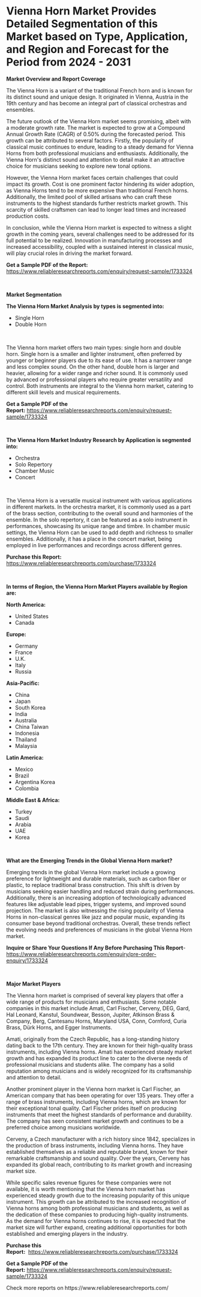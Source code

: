 <p><h1>Vienna Horn Market Provides Detailed Segmentation of this Market based on Type, Application, and Region and Forecast for the Period from 2024 - 2031</h1></p><p><strong>Market Overview and Report Coverage</strong></p>
<p><p>The Vienna Horn is a variant of the traditional French horn and is known for its distinct sound and unique design. It originated in Vienna, Austria in the 19th century and has become an integral part of classical orchestras and ensembles.</p><p>The future outlook of the Vienna Horn market seems promising, albeit with a moderate growth rate. The market is expected to grow at a Compound Annual Growth Rate (CAGR) of 0.50% during the forecasted period. This growth can be attributed to several factors. Firstly, the popularity of classical music continues to endure, leading to a steady demand for Vienna Horns from both professional musicians and enthusiasts. Additionally, the Vienna Horn's distinct sound and attention to detail make it an attractive choice for musicians seeking to explore new tonal options.</p><p>However, the Vienna Horn market faces certain challenges that could impact its growth. Cost is one prominent factor hindering its wider adoption, as Vienna Horns tend to be more expensive than traditional French horns. Additionally, the limited pool of skilled artisans who can craft these instruments to the highest standards further restricts market growth. This scarcity of skilled craftsmen can lead to longer lead times and increased production costs.</p><p>In conclusion, while the Vienna Horn market is expected to witness a slight growth in the coming years, several challenges need to be addressed for its full potential to be realized. Innovation in manufacturing processes and increased accessibility, coupled with a sustained interest in classical music, will play crucial roles in driving the market forward.</p></p>
<p><strong>Get a Sample PDF of the Report:</strong> <a href="https://www.reliableresearchreports.com/enquiry/request-sample/1733324">https://www.reliableresearchreports.com/enquiry/request-sample/1733324</a></p>
<p>&nbsp;</p>
<p><strong>Market Segmentation</strong></p>
<p><strong>The Vienna Horn Market Analysis by types is segmented into:</strong></p>
<p><ul><li>Single Horn</li><li>Double Horn</li></ul></p>
<p>&nbsp;</p>
<p><p>The Vienna horn market offers two main types: single horn and double horn. Single horn is a smaller and lighter instrument, often preferred by younger or beginner players due to its ease of use. It has a narrower range and less complex sound. On the other hand, double horn is larger and heavier, allowing for a wider range and richer sound. It is commonly used by advanced or professional players who require greater versatility and control. Both instruments are integral to the Vienna horn market, catering to different skill levels and musical requirements.</p></p>
<p><strong>Get a Sample PDF of the Report:</strong>&nbsp;<a href="https://www.reliableresearchreports.com/enquiry/request-sample/1733324">https://www.reliableresearchreports.com/enquiry/request-sample/1733324</a></p>
<p>&nbsp;</p>
<p><strong>The Vienna Horn Market Industry Research by Application is segmented into:</strong></p>
<p><ul><li>Orchestra</li><li>Solo Repertory</li><li>Chamber Music</li><li>Concert</li></ul></p>
<p>&nbsp;</p>
<p><p>The Vienna Horn is a versatile musical instrument with various applications in different markets. In the orchestra market, it is commonly used as a part of the brass section, contributing to the overall sound and harmonies of the ensemble. In the solo repertory, it can be featured as a solo instrument in performances, showcasing its unique range and timbre. In chamber music settings, the Vienna Horn can be used to add depth and richness to smaller ensembles. Additionally, it has a place in the concert market, being employed in live performances and recordings across different genres.</p></p>
<p><strong>Purchase this Report:</strong>&nbsp; <a href="https://www.reliableresearchreports.com/purchase/1733324">https://www.reliableresearchreports.com/purchase/1733324</a></p>
<p>&nbsp;</p>
<p><strong>In terms of Region, the Vienna Horn Market Players available by Region are:</strong></p>
<p>
    <p> <strong> North America: </strong>
        <ul>
            <li>United States</li>
            <li>Canada</li>
        </ul>
        </p> 
    <p> <strong> Europe: </strong>
        <ul>
            <li>Germany</li>
            <li>France</li>
            <li>U.K.</li>
            <li>Italy</li>
            <li>Russia</li>
        </ul>
        </p> 
    <p> <strong> Asia-Pacific: </strong>
        <ul>
            <li>China</li>
            <li>Japan</li>
            <li>South Korea</li>
            <li>India</li>
            <li>Australia</li>
            <li>China Taiwan</li>
            <li>Indonesia</li>
            <li>Thailand</li>
            <li>Malaysia</li>
        </ul>
        </p> 
    <p> <strong> Latin America: </strong>
        <ul>
            <li>Mexico</li>
            <li>Brazil</li>
            <li>Argentina Korea</li>
            <li>Colombia</li>
        </ul>
        </p> 
    <p> <strong> Middle East & Africa: </strong>
        <ul>
            <li>Turkey</li>
            <li>Saudi</li>
            <li>Arabia</li>
            <li>UAE</li>
            <li>Korea</li>
        </ul>
    </p>
    </p>
<p>&nbsp;</p>
<p><strong>What are the Emerging Trends in the Global Vienna Horn market?</strong></p>
<p><p>Emerging trends in the global Vienna Horn market include a growing preference for lightweight and durable materials, such as carbon fiber or plastic, to replace traditional brass construction. This shift is driven by musicians seeking easier handling and reduced strain during performances. Additionally, there is an increasing adoption of technologically advanced features like adjustable lead pipes, trigger systems, and improved sound projection. The market is also witnessing the rising popularity of Vienna Horns in non-classical genres like jazz and popular music, expanding its consumer base beyond traditional orchestras. Overall, these trends reflect the evolving needs and preferences of musicians in the global Vienna Horn market.</p></p>
<p><strong>Inquire or Share Your Questions If Any Before Purchasing This Report</strong>- <a href="https://www.reliableresearchreports.com/enquiry/pre-order-enquiry/1733324">https://www.reliableresearchreports.com/enquiry/pre-order-enquiry/1733324</a></p>
<p>&nbsp;</p>
<p><strong>Major Market Players</strong></p>
<p><p>The Vienna horn market is comprised of several key players that offer a wide range of products for musicians and enthusiasts. Some notable companies in this market include Amati, Carl Fischer, Cerveny, DEG, Gard, Hal Leonard, Kanstul, Soundwear, Besson, Jupiter, Atkinson Brass & Company, Berg, Cantesanu Horns, Maryland USA, Conn, Cornford, Curia Brass, Dürk Horns, and Egger Instruments.</p><p>Amati, originally from the Czech Republic, has a long-standing history dating back to the 17th century. They are known for their high-quality brass instruments, including Vienna horns. Amati has experienced steady market growth and has expanded its product line to cater to the diverse needs of professional musicians and students alike. The company has a solid reputation among musicians and is widely recognized for its craftsmanship and attention to detail.</p><p>Another prominent player in the Vienna horn market is Carl Fischer, an American company that has been operating for over 135 years. They offer a range of brass instruments, including Vienna horns, which are known for their exceptional tonal quality. Carl Fischer prides itself on producing instruments that meet the highest standards of performance and durability. The company has seen consistent market growth and continues to be a preferred choice among musicians worldwide.</p><p>Cerveny, a Czech manufacturer with a rich history since 1842, specializes in the production of brass instruments, including Vienna horns. They have established themselves as a reliable and reputable brand, known for their remarkable craftsmanship and sound quality. Over the years, Cerveny has expanded its global reach, contributing to its market growth and increasing market size.</p><p>While specific sales revenue figures for these companies were not available, it is worth mentioning that the Vienna horn market has experienced steady growth due to the increasing popularity of this unique instrument. This growth can be attributed to the increased recognition of Vienna horns among both professional musicians and students, as well as the dedication of these companies to producing high-quality instruments. As the demand for Vienna horns continues to rise, it is expected that the market size will further expand, creating additional opportunities for both established and emerging players in the industry.</p></p>
<p><strong>Purchase this Report:</strong>&nbsp;&nbsp;<a href="https://www.reliableresearchreports.com/purchase/1733324">https://www.reliableresearchreports.com/purchase/1733324</a></p>
<p></p>
<p><strong>Get a Sample PDF of the Report:</strong>&nbsp;<a href="https://www.reliableresearchreports.com/enquiry/request-sample/1733324">https://www.reliableresearchreports.com/enquiry/request-sample/1733324</a></p>
<p>Check more reports on https://www.reliableresearchreports.com/</p>